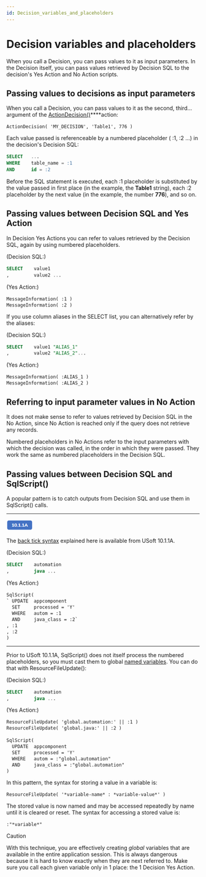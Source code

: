 ```yaml
---
id: Decision_variables_and_placeholders
---
```


# Decision variables and placeholders

When you call a Decision, you can pass values to it as input parameters. In the Decision itself, you can pass values retrieved by Decision SQL to the decision's Yes Action and No Action scripts.

## Passing values to decisions as input parameters

When you call a Decision, you can pass values to it as the second, third... argument of the [ActionDecision()](/docs/Task%20flow/Action%20Language%20reference%20A-C/ActionDecision.md)****action:

```
ActionDecision( 'MY_DECISION', 'Table1', 776 )

```

Each value passed is referenceable by a numbered placeholder ( :1, :2 ...) in the decision's Decision SQL:

```sql
SELECT   ...
WHERE    table_name = :1
AND      id = :2
```

Before the SQL statement is executed, each :1 placeholder is substituted by the value passed in first place (in the example, the **Table1** string), each :2 placeholder by the next value (in the example, the number **776**), and so on.

## Passing values between Decision SQL and Yes Action

In Decision Yes Actions you can refer to values retrieved by the Decision SQL, again by using numbered placeholders.

(Decision SQL:)

```sql
SELECT    value1
,         value2 ...

```

(Yes Action:)

```
MessageInformation( :1 )
MessageInformation( :2 )
```

If you use column aliases in the SELECT list, you can alternatively refer by the aliases:

(Decision SQL:)

```sql
SELECT    value1 "ALIAS_1"
,         value2 "ALIAS_2"...

```

(Yes Action:)

```
MessageInformation( :ALIAS_1 )
MessageInformation( :ALIAS_2 )
```

## Referring to input parameter values in No Action

It does not make sense to refer to values retrieved by Decision SQL in the No Action, since No Action is reached only if the query does not retrieve any records.

Numbered placeholders in No Actions refer to the input parameters with which the decision was called, in the order in which they were passed. They work the same as numbered placeholders in the Decision SQL.

## Passing values between Decision SQL and SqlScript()

A popular pattern is to catch outputs from Decision SQL and use them in SqlScript() calls.

----

![](./assets/1dda4eec-2c71-4513-9a53-669f6fa3644f.png)



The [back tick syntax](/docs/Modeller%20and%20Rules%20Engine/SQL%20syntax/Host%20variables%20in%20SQL.md) explained here is available from USoft 10.1.1A.

(Decision SQL:)

```sql
SELECT    automation
,         java ...

```

(Yes Action:)

```
SqlScript( 
` UPDATE  appcomponent 
  SET     processed = 'Y'
  WHERE   autom = :1
  AND     java_class = :2`
, :1
, :2
)

```

----

Prior to USoft 10.1.1A, SqlScript() does not itself process the numbered placeholders, so you must cast them to global [named variables](/docs/Task%20flow/Action%20Language%20reference/USoft%20Action%20Language.md). You can do that with ResourceFileUpdate():

(Decision SQL:)

```sql
SELECT    automation
,         java ...

```

(Yes Action:)

```
ResourceFileUpdate( 'global.automation:' || :1 )
ResourceFileUpdate( 'global.java:' || :2 )

SqlScript( 
  UPDATE  appcomponent 
  SET     processed = 'Y'
  WHERE   autom = :"global.automation"
  AND     java_class = :"global.automation"
)

```

In this pattern, the syntax for storing a value in a variable is:

```
ResourceFileUpdate( '*variable-name* : *variable-value*' )

```

The stored value is now named and may be accessed repeatedly by name until it is cleared or reset. The syntax for accessing a stored value is:

```
:"*variable*"

```

> [!CAUTION]
> With this technique, you are effectively creating *global* variables that are available in the entire application session. This is always dangerous because it is hard to know exactly when they are next referred to. Make sure you call each given variable only in 1 place: the 1 Decision Yes Action.

 